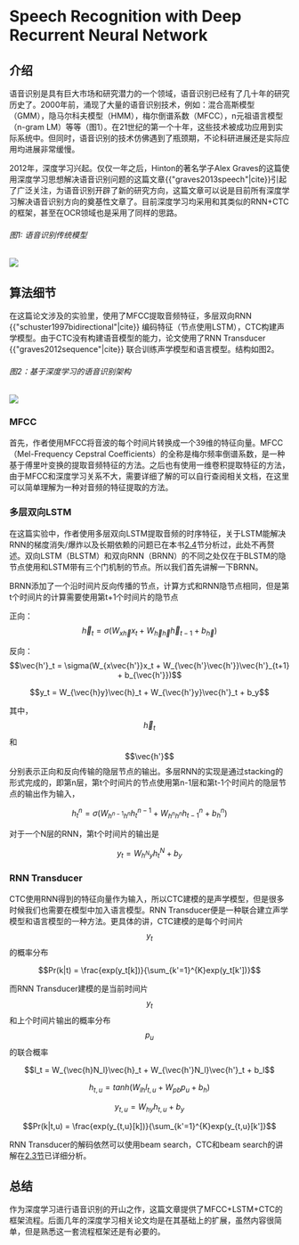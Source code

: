 # Speech Recognition with Deep Recurrent Neural Network

## 介绍

语音识别是具有巨大市场和研究潜力的一个领域，语音识别已经有了几十年的研究历史了。2000年前，涌现了大量的语音识别技术，例如：混合高斯模型（GMM），隐马尔科夫模型（HMM），梅尔倒谱系数（MFCC），n元祖语言模型（n-gram LM）等等（图1）。在21世纪的第一个十年，这些技术被成功应用到实际系统中。但同时，语音识别的技术仿佛遇到了瓶颈期，不论科研进展还是实际应用均进展非常缓慢。

2012年，深度学习兴起。仅仅一年之后，Hinton的著名学子Alex Graves的这篇使用深度学习思想解决语音识别问题的这篇文章{{"graves2013speech"|cite}}引起了广泛关注，为语音识别开辟了新的研究方向，这篇文章可以说是目前所有深度学习解决语音识别方向的奠基性文章了。目前深度学习均采用和其类似的RNN+CTC的框架，甚至在OCR领域也是采用了同样的思路。

###### 图1: 语音识别传统模型

![](/assets/ASR_RNN_1.png)

## 算法细节

在这篇论文涉及的实验里，使用了MFCC提取音频特征，多层双向RNN {{"schuster1997bidirectional"|cite}} 编码特征（节点使用LSTM），CTC构建声学模型。由于CTC没有构建语音模型的能力，论文使用了RNN Transducer {{"graves2012sequence"|cite}} 联合训练声学模型和语言模型。结构如图2。

###### 图2：基于深度学习的语音识别架构

![](/assets/ASR_RNN_2.jpeg)

### MFCC

首先，作者使用MFCC将音波的每个时间片转换成一个39维的特征向量。MFCC（Mel-Frequency Cepstral Coefficients）的全称是梅尔频率倒谱系数，是一种基于傅里叶变换的提取音频特征的方法。之后也有使用一维卷积提取特征的方法，由于MFCC和深度学习关系不大，需要详细了解的可以自行查阅相关文档，在这里可以简单理解为一种对音频的特征提取的方法。

### 多层双向LSTM

在这篇实验中，作者使用多层双向LSTM提取音频的时序特征，关于LSTM能解决RNN的梯度消失/爆炸以及长期依赖的问题已在本书[2.4](https://senliuy.gitbooks.io/computer-vision/content/di-er-zhang-ff1a-xu-lie-mo-xing/about-long-short-term-memory.html)节分析过，此处不再赘述。双向LSTM（BLSTM）和双向RNN（BRNN）的不同之处仅在于BLSTM的隐节点使用和LSTM带有三个门机制的节点。所以我们首先讲解一下BRNN。

BRNN添加了一个沿时间片反向传播的节点，计算方式和RNN隐节点相同，但是第t个时间片的计算需要使用第t+1个时间片的隐节点

正向：$$\vec{h}_t = \sigma(W_{x\vec{h}}x_t + W_{\vec{h}\vec{h}}\vec{h}_{t-1} + b_{\vec{h}})$$

反向：$$\vec{h'}_t = \sigma(W_{x\vec{h'}}x_t + W_{\vec{h'}\vec{h'}}\vec{h'}_{t+1} + b_{\vec{h'}})$$

$$y_t = W_{\vec{h}y}\vec{h}_t + W_{\vec{h'}y}\vec{h'}_t + b_y$$

其中，$$\vec{h}_t$$和$$\vec{h'}$$分别表示正向和反向传输的隐层节点的输出。多层RNN的实现是通过stacking的形式完成的，即第n层，第t个时间片的节点使用第n-1层和第t-1个时间片的隐层节点的输出作为输入，

$$h_t^n = \sigma(W_{h^{n-1}h^n}h_t^{n-1} + W_{h^{n}h^{n}}h_{t-1}^{n} + b_h^n)$$

对于一个N层的RNN，第t个时间片的输出是

$$y_t = W_{h^Ny}h^N_t + b_y$$

### RNN Transducer

CTC使用RNN得到的特征向量作为输入，所以CTC建模的是声学模型，但是很多时候我们也需要在模型中加入语言模型。RNN Transducer便是一种联合建立声学模型和语言模型的一种方法。更具体的讲，CTC建模的是每个时间片$$y_t$$的概率分布

$$Pr(k|t) = \frac{exp(y_t[k])}{\sum_{k'=1}^{K}exp(y_t[k'])}$$

而RNN Transducer建模的是当前时间片$$y_t$$和上个时间片输出的概率分布$$p_u$$的联合概率

$$l_t = W_{\vec{h}N_l}\vec{h}_t + W_{\vec{h'}N_l}\vec{h'}_t + b_l$$

$$h_{t,u} = tanh(W_{lh}l_{t,u} + W_{pb}p_u + b_h)$$

$$y_{t,u}=W_{hy}h_{t,u} + b_y$$

$$Pr(k|t,u) = \frac{exp(y_{t,u}[k])}{\sum_{k'=1}^{K}exp(y_{t,u}[k']}$$

RNN Transducer的解码依然可以使用beam search，CTC和beam search的讲解在[2.3节](https://senliuy.gitbooks.io/computer-vision/content/di-er-zhang-ff1a-xu-lie-mo-xing/connectionist-temporal-classification-labelling-unsegmented-sequence-data-with-recurrent-neural-networks.html)已详细分析。

## 总结

作为深度学习进行语音识别的开山之作，这篇文章提供了MFCC+LSTM+CTC的框架流程。后面几年的深度学习相关论文均是在其基础上的扩展，虽然内容很简单，但是熟悉这一套流程框架还是有必要的。

